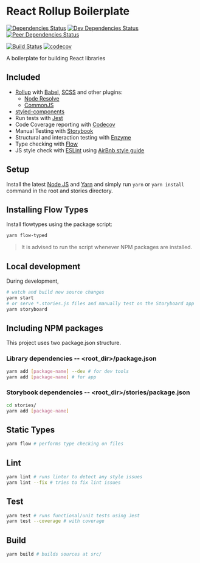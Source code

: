 # React Rollup Boilerplate

[![Dependencies Status](https://david-dm.org/psychobolt/react-rollup-boilerplate.svg)](https://david-dm.org/psychobolt/react-rollup-boilerplate)
[![Dev Dependencies Status](https://david-dm.org/psychobolt/react-rollup-boilerplate/dev-status.svg)](https://david-dm.org/psychobolt/react-rollup-boilerplate?type=dev)
[![Peer Dependencies Status](https://david-dm.org/psychobolt/react-rollup-boilerplate/peer-status.svg)](https://david-dm.org/psychobolt/react-rollup-boilerplate?type=peer)

[![Build Status](https://travis-ci.org/psychobolt/react-rollup-boilerplate.svg?branch=master)](https://travis-ci.org/psychobolt/react-rollup-boilerplate)
[![codecov](https://codecov.io/gh/psychobolt/react-rollup-boilerplate/branch/master/graph/badge.svg)](https://codecov.io/gh/psychobolt/react-rollup-boilerplate)

A boilerplate for building React libraries

## Included

- [Rollup](https://rollupjs.org/) with [Babel](https://www.npmjs.com/package/rollup-plugin-babel), [SCSS](https://www.npmjs.com/package/rollup-plugin-scss) and other plugins:
    - [Node Resolve](https://www.npmjs.com/package/rollup-plugin-node-resolve)
    - [CommonJS](https://www.npmjs.com/package/rollup-plugin-commonjs)
- [styled-components](https://www.styled-components.com/)
- Run tests with [Jest](https://facebook.github.io/jest/)
- Code Coverage reporting with [Codecov](https://codecov.io/)
- Manual Testing with [Storybook](https://storybook.js.org/)
- Structural and interaction testing with [Enzyme](https://github.com/airbnb/enzyme)
- Type checking with [Flow](https://flow.org)
- JS style check with [ESLint](http://eslint.org/) using [AirBnb style guide](https://github.com/airbnb/javascript)

## Setup

Install the latest [Node JS](https://nodejs.org/) and [Yarn](https://yarnpkg.com) and simply run ```yarn``` or ```yarn install``` command in the root and stories directory.

## Installing Flow Types

Install flowtypes using the package script:
```sh
yarn flow-typed
```

> It is advised to run the script whenever NPM packages are installed.

## Local development

During development,
```sh
# watch and build new source changes
yarn start
# or serve *.stories.js files and manually test on the Storyboard app
yarn storyboard
```

## Including NPM packages

This project uses two package.json structure.

### Library dependencies -- <root_dir>/package.json

```sh
yarn add [package-name] --dev # for dev tools
yarn add [package-name] # for app
```

### Storybook dependencies -- <root_dir>/stories/package.json

```sh
cd stories/
yarn add [package-name]
```

## Static Types

```sh
yarn flow # performs type checking on files
```

## Lint

```sh
yarn lint # runs linter to detect any style issues
yarn lint --fix # tries to fix lint issues
```

## Test

```sh
yarn test # runs functional/unit tests using Jest
yarn test --coverage # with coverage
```

## Build

```sh
yarn build # builds sources at src/
```